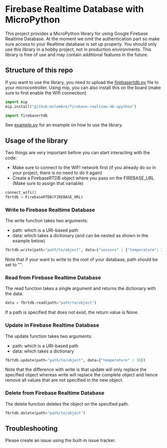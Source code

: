 # Firebase Realtime Database with MicroPython

This project provides a MicroPython library for using Google Firebase Realtime Database. At the moment we omit the authentication part so make sure access to your Realtime database is set up properly. You should only use this library in a hobby project, not in production environments. This library is free of use and may contain additional features in the future.

## Structure of this repo

If you want to use the library, you need to upload the [firebasertdb.py](firebasertdb.py) file to your microcontroller.
Using mip, you can also install this on the board (make sure to first enable the Wifi connection)

```python
import mip
mip.install("github:mslembro/firebase-realtime-db-upython")
```

```python
import firebasertdb
```

See [example.py](example.py) for an example on how to use the library.

## Usage of the library

Two things are very important before you can start interacting with the code:

* Make sure to connect to the WIFI network first (if you already do so in your project, there is no need to do it again)
* Create a FirebaseRTDB object where you pass on the FIREBASE_URL (Make sure to assign that variable)

```python
connect_wifi() 
fbrtdb = FirebaseRTDB(FIREBASE_URL)
```

### Write to Firebase Realtime Database

The write function takes two arguments:

* path: which is a URI-based path
* data: which takes a dictionary (and can be nested as shown in the example below)

```python
fbrtdb.write(path="path/to/object", data={"sensors" : {"temperature": 25, "humidity": 60}})
```

Note that if your want to write to the root of your database, path should be set to "".

### Read from Firebase Realtime Database

The read function takes a single argument and returns the dictionary with the data.

```python
data = fbrtdb.read(path="path/to/object")
```

If a path is specified that does not exist, the return value is None.

### Update in Firebase Realtime Database

The update function takes two arguments:

* path: which is a URI-based path
* data: which takes a dictionary

```python
fbrtdb.update(path="path/to/object", data={"temperature" : 30})
```

Note that the difference with write is that update will only replace the specified object whereas write will replace the complete object and hence remove all values that are not specified in the new object.


### Delete from Firebase Realtime Database

The delete function deletes the object on the specified path.

```python
fbrtdb.delete(path="path/to/object")
```

## Troubleshooting

Please create an issue using the built-in issue tracker.
